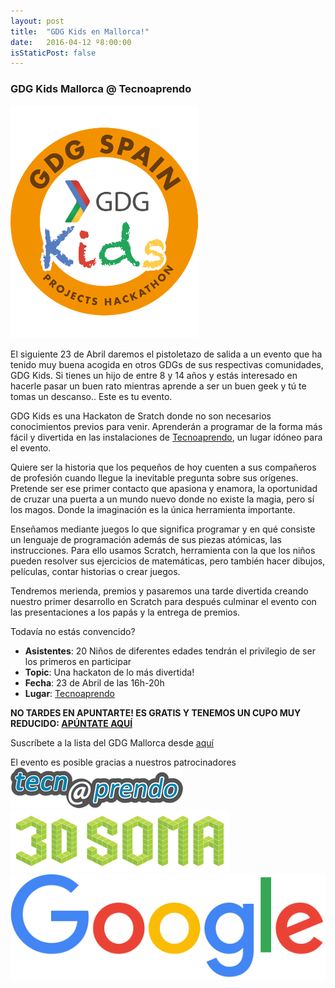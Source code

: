 ```yaml
---
layout: post
title:  "GDG Kids en Mallorca!"
date:   2016-04-12 º8:00:00
isStaticPost: false
---
```

### GDG Kids Mallorca @ Tecnoaprendo ###

![GDGKids](/img/posts/GDGKids.png)

El siguiente 23 de Abril daremos el pistoletazo de salida a un evento que ha tenido muy buena acogida en otros GDGs de sus respectivas comunidades, GDG Kids.
Si tienes un hijo de entre 8 y 14 años y estás interesado en hacerle pasar un buen rato mientras aprende a ser un buen geek y tú te tomas un descanso.. Este es tu evento.

GDG Kids es una Hackaton de Sratch donde no son necesarios conocimientos previos para venir. Aprenderán a programar de la forma más fácil y divertida en las 
instalaciones de [Tecnoaprendo](http://www.tecnoaprendo.es/), un lugar idóneo para el evento.

<!--[![Everything Is AWESOME](http://img.youtube.com/vi/cBB5K4U9Z4o/0.jpg)](https://www.youtube.com/watch?v=cBB5K4U9Z4o "GDG Kids @ Tecnoaprendo")-->

Quiere ser la historia que los pequeños de hoy cuenten a sus compañeros de profesión cuando llegue la inevitable pregunta sobre sus orígenes. 
Pretende ser ese primer contacto que apasiona y enamora, la oportunidad de cruzar una puerta a un mundo nuevo donde no existe la magia, pero sí los magos. 
Donde la imaginación es la única herramienta importante.

Enseñamos mediante juegos lo que significa programar y en qué consiste un lenguaje de programación además de sus piezas atómicas, 
las instrucciones. Para ello usamos Scratch, herramienta con la que los niños pueden resolver sus ejercicios de matemáticas, pero también hacer dibujos, 
películas, contar historias o crear juegos.

Tendremos merienda, premios y pasaremos una tarde divertida creando nuestro primer desarrollo en Scratch 
para después culminar el evento con las presentaciones a los papás y la entrega de premios.

Todavía no estás convencido?

* **Asistentes**: 20 Niños de diferentes edades tendrán el privilegio de ser los primeros en participar 
* **Topic**: Una hackaton de lo más divertida!
* **Fecha**: 23 de Abril de las 16h-20h
* **Lugar**: [Tecnoaprendo](http://www.tecnoaprendo.es/)

**NO TARDES EN APUNTARTE! ES GRATIS Y TENEMOS UN CUPO MUY REDUCIDO: [APÚNTATE AQUÍ](http://entradium.com/entradas/gdg-kids-con-tecnoaprendo)**

Suscríbete a la lista del GDG Mallorca desde [aquí](http://gdgmallorca.us9.list-manage.com/subscribe?u=39305c0abac7de34a923f7a4a&id=49c102aaa5)

El evento es posible gracias a nuestros patrocinadores
![Tecnoaprendo](/img/posts/tecnoaprendo.png)
![3DSoma](/img/posts/3dsoma.jpg)
![Google](/img/posts/google.png)